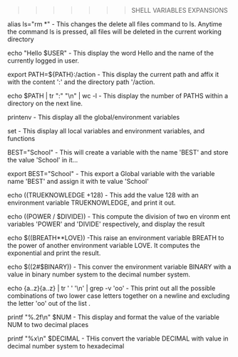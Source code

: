 >>>>>>> SHELL VARIABLES EXPANSIONS

alias ls="rm *" - This changes the delete all files command to ls. Anytime the command ls is pressed, all files will be deleted in the current working directory

echo "Hello $USER" - This display the word Hello and the name of the currently logged in user.

export PATH=${PATH}:/action - This display the current path and affix it with the content ':' and the directory path '/action.

echo $PATH | tr ":" "\n" | wc -l - This display the number of PATHS within a directory on the next line.

printenv - This display all the global/environment variables

set - This display all local variables and environment variables, and functions

BEST="School" - This will create a variable with the name 'BEST' and store the value 'School' in it...

export BEST="School" - This export a Global variable with the variable name 'BEST' and assign it with te value 'School'

echo $(($TRUEKNOWLEDGE +128) - This add the value 128 with an environment variable TRUEKNOWLEDGE, and print it out.

echo $(($POWER / $DIVIDE)) - This compute the division of two en vironm ent variables 'POWER' and 'DIVIDE' respectively, and display the result

echo $((BREATH**LOVE)) -This raise an environment variable BREATH to the power of another environment variable LOVE. It computes the exponential and print the result.

echo $((2#$BINARY)) - This conver the environment variable BINARY with a value in binary number system to the decimal number system.

echo {a..z}{a..z} | tr ' ' '\n' | grep -v 'oo' - This print out all the possible combinations of two lower case letters together on a newline and excluding the letter 'oo' out of the list .

printf "%.2f\n" $NUM - This display and format the value of the variable NUM to two decimal places

printf "%x\n" $DECIMAL - THis convert the variable DECIMAL with value in decimal number system to hexadecimal





